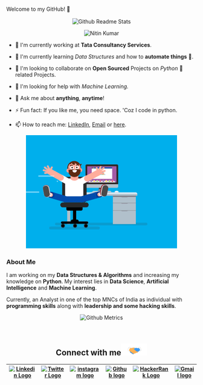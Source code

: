<!-- <img src="https://github.com/nitin30kumar/nitin30kumar/blob/master/Assets/Hi.gif" alt = "hi" width="40px" height="40px"> -->

<!-- <h1 align="center"> <a href="https://nitin30kumar.github.io/about/" ><img src="Assets/portfolio.gh.png" alt="about-ss"> </a> -->
 
 <br > Welcome to my GitHub! 🤗</h1>

<p align="center">
 <img width="100px" src="https://res.cloudinary.com/anuraghazra/image/upload/v1594908242/logo_ccswme.svg" align="center" alt="Github Readme Stats" />
</p>
<p align="center"> <img src="https://komarev.com/ghpvc/?username=nitin30kumar" alt="Nitin Kumar"/> </p>


-   🔭 I'm currently working at **Tata Consultancy Services**.

-   🌱 I'm currently learning _Data Structures_ and how to **automate things** 💪.
   
-   👯 I'm looking to collaborate on **Open Sourced** Projects on _Python_ 🐍 related Projects.
   
-   🤔 I'm looking for help with _Machine Learning._

-   💬 Ask me about **anything**, **anytime**!

-   ⚡ Fun fact: If you like me, you need space. 'Coz I code in python.

-   📫 How to reach me: [LinkedIn](https://www.linkedin.com/in/nitin30kumar/), <a href="mailto:nitinkumarpythonic@gmail.com">Email</a> or [here](https://wa.me/919113797199?text=Hi%20Nitin.).

<p align="center"> <img src="Assets/coder.gif" alt="codergif" /> </p>

### About Me

I am working on my **Data Structures & Algorithms** and increasing my knowledge on **Python**. My interest lies in **Data Science**, **Artificial Intelligence** and **Machine Learning**.

<!-- I have the **attitude** of a learner, the **courage** of an coder and the **thinking** of an hacker, engraved inside me. I wish to be a hacktivist in my community of people and have an *innate desire* to contribute to **country** and **society**. -->

Currently, an Analyst in one of the top MNCs of India as individual with **programming skills** along with **leadership and some hacking skills**.

<!-- <p align="center"><img alt="GitHub Stats" src="https://github-readme-stats.vercel.app/api?username=nitin30kumar&show_icons=true&title_color=fff&icon_color=82d4f7&text_color=d1dae3&bg_color=090909"> </p> -->

<p align="center">

<img src="https://metrics.lecoq.io/nitin30kumar" alt="Github Metrics">

<!-- <img src="https://github-readme-streak-stats.herokuapp.com/?user=nitin30kumar" alt="Github Streak Stats"> -->

</p>

<!--<p align="center"> <img src="https://github-readme-stats.vercel.app/api?username=nitin30kumar&show_icons=true" alt="nitin30kumar" />-->

<!--[![Top Langs](https://github-readme-stats.vercel.app/api/top-langs/?username=nitin30kumar&show_icons=true&title_color=fff&icon_color=79ff97&text_color=9f9f9f&bg_color=151515)](https://github.com/kushal98?tab=repositories)-->

<!--
## Some Of My Projects
<p align="center">
<a href="https://github.com/nitin30kumar/auto-book-covid-vaccine-slots">
  <img align="left" src="https://github-readme-stats.vercel.app/api/pin/?username=nitin30kumar&repo=auto-book-covid-vaccine-slots" />
</a>
<a href="https://github.com/nitin30kumar/responsive-profile-cards">
  <img align="left" src="https://github-readme-stats.vercel.app/api/pin/?username=nitin30kumar&repo=responsive-profile-cards"/>
</a>
<a href="https://github.com/nitin30kumar/automate-login-signup-with-Python">
  <img align="left" src="https://github-readme-stats.vercel.app/api/pin/?username=nitin30kumar&repo=automate-login-signup-with-Python"/>
</a>
<a href="https://github.com/nitin30kumar/text-editor-with-python">
  <img align="left" src="https://github-readme-stats.vercel.app/api/pin/?username=nitin30kumar&repo=text-editor-with-python"/>
</a>
</p>
-->

<br>

<div align="center">

<h2>
Connect with me<img src="Assets/Handshake.gif" height="32px">
</h2>

| [<img src="https://github.com/nitin30kumar/nitin30kumar/blob/master/Assets/Linkedin.svg" alt="Linkedin Logo" width="32">](https://in.linkedin.com/in/nitin30kumar) | [<img src="https://cdn.svgporn.com/logos/medium.svg" alt="Twitter Logo" width="30">](https://twitter.com/@nitin30kr) | [<img src="https://github.com/nitin30kumar/nitin30kumar/blob/master/Assets/Instagram.svg" alt="instagram logo" width="32">](https://www.instagram.com/nitinkumar.py/) | [<img src="https://cdn.svgporn.com/logos/github-icon.svg" alt="Github logo" width="34">](https://github.com/nitin30kumar) | [<img src="https://github.com/nitin30kumar/nitin30kumar/blob/master/Assets/HackerRank.svg" alt="HackerRank Logo" width="30">](https://www.hackerrank.com/black30Eagle) | [<img src="https://github.com/nitin30kumar/nitin30kumar/blob/master/Assets/Gmail.svg" alt="Gmail logo" height="32">](mailto:nitinkumarpythonic@gmail.com) |
| :-------------------------------------------------------------------------------------------------------------------------------------------------------------------: | :--------------------------------------------------------------------------------------------------------------------: | :----------------------------------------------------------------------------------------------------------------------------------------------------------------------: | :------------------------------------------------------------------------------------------------------------------------: | :-----------------------------------------------------------------------------------------------------------------------------------------------------------------------: | :-----------------------------------------------------------------------------------------------------------------------------------------------------: |

</div>

<br>
